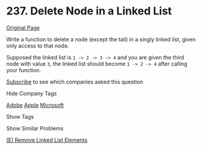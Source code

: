 # 237. Delete Node in a Linked List

[Original Page](https://leetcode.com/problems/delete-node-in-a-linked-list/)

Write a function to delete a node (except the tail) in a singly linked list, given only access to that node.

Supposed the linked list is `1 -> 2 -> 3 -> 4` and you are given the third node with value `3`, the linked list should become `1 -> 2 -> 4` after calling your function.

<div>

[Subscribe](/subscribe/) to see which companies asked this question

</div>

<div>

<div id="company_tags" class="btn btn-xs btn-warning">Hide Company Tags</div>

<span class="hidebutton" style="display: inline;">[Adobe](/company/adobe/) [Apple](/company/apple/) [Microsoft](/company/microsoft/)</span></div>

<div>

<div id="tags" class="btn btn-xs btn-warning">Show Tags</div>

<span class="hidebutton" style="display: none;">[Linked List](/tag/linked-list/)</span></div>

<div>

<div id="similar" class="btn btn-xs btn-warning">Show Similar Problems</div>

<span class="hidebutton">[(E) Remove Linked List Elements](/problems/remove-linked-list-elements/)</span></div>